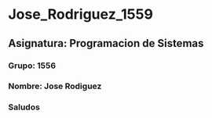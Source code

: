 # Jose_Rodriguez_1559
## Asignatura: Programacion de Sistemas
### Grupo: 1556
### Nombre: Jose Rodiguez
### Saludos
